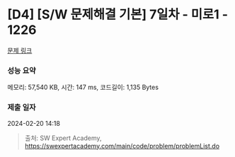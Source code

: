 # [D4] [S/W 문제해결 기본] 7일차 - 미로1 - 1226 

[문제 링크](https://swexpertacademy.com/main/code/problem/problemDetail.do?contestProbId=AV14vXUqAGMCFAYD) 

### 성능 요약

메모리: 57,540 KB, 시간: 147 ms, 코드길이: 1,135 Bytes

### 제출 일자

2024-02-20 14:18



> 출처: SW Expert Academy, https://swexpertacademy.com/main/code/problem/problemList.do